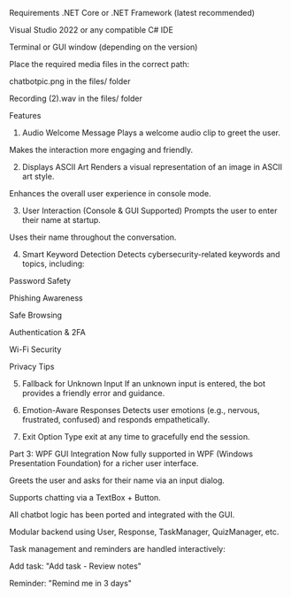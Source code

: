  Requirements
.NET Core or .NET Framework (latest recommended)

Visual Studio 2022 or any compatible C# IDE

Terminal or GUI window (depending on the version)

Place the required media files in the correct path:

chatbotpic.png in the files/ folder

Recording (2).wav in the files/ folder

 Features
 1. Audio Welcome Message
Plays a welcome audio clip to greet the user.

Makes the interaction more engaging and friendly.

 2. Displays ASCII Art
Renders a visual representation of an image in ASCII art style.

Enhances the overall user experience in console mode.

 3. User Interaction (Console & GUI Supported)
Prompts the user to enter their name at startup.

Uses their name throughout the conversation.

 4. Smart Keyword Detection
Detects cybersecurity-related keywords and topics, including:

Password Safety

Phishing Awareness

Safe Browsing

Authentication & 2FA

Wi-Fi Security

Privacy Tips

5. Fallback for Unknown Input
If an unknown input is entered, the bot provides a friendly error and guidance.

6. Emotion-Aware Responses
Detects user emotions (e.g., nervous, frustrated, confused) and responds empathetically.

7. Exit Option
Type exit at any time to gracefully end the session.

 Part 3: WPF GUI Integration
 Now fully supported in WPF (Windows Presentation Foundation) for a richer user interface.

 Greets the user and asks for their name via an input dialog.

 Supports chatting via a TextBox + Button.

 All chatbot logic has been ported and integrated with the GUI.

 Modular backend using User, Response, TaskManager, QuizManager, etc.

 Task management and reminders are handled interactively:

Add task: "Add task - Review notes"

Reminder: "Remind me in 3 days"

